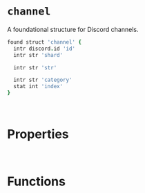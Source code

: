 # `channel`
A foundational structure for Discord channels.

```coffee
found struct 'channel' {
  intr discord.id 'id'
  intr str 'shard'

  intr str 'str'

  intr str 'category'
  stat int 'index'
}
```

<br>

# Properties

<br>

# Functions